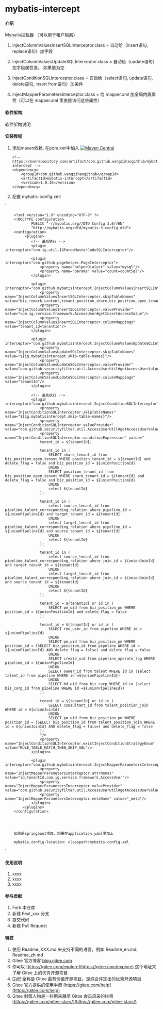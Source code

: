 # mybatis-intercept

#### 介绍
Mybatis拦截器 （可以用于租户隔离）

1. InjectColumnValuesInsertSQLInterceptor.class = 自动给（insert语句, replace语句）加字段

2. InjectColumnValuesUpdateSQLInterceptor.class = 自动给（update语句）加字段属性值， 如果值为空

3. InjectConditionSQLInterceptor.class = 自动给（select语句, update语句, delete语句, insert from语句）加条件

4. InjectMapperParametersInterceptor.class = 给 mapper.xml 加全局内置属性（可以在 mapper.xml 里直接访问这些属性）


#### 软件架构
软件架构说明


#### 安装教程

1.  添加maven依赖, 在pom.xml中加入 [![Maven Central](https://maven-badges.herokuapp.com/maven-central/com.github.wangzihaogithub/mybatis-intercept/badge.svg)](https://search.maven.org/search?q=g:com.github.wangzihaogithub%20AND%20a:mybatis-intercept)


        <!-- https://mvnrepository.com/artifact/com.github.wangzihaogithub/mybatis-intercept -->
        <dependency>
            <groupId>com.github.wangzihaogithub</groupId>
            <artifactId>mybatis-intercept</artifactId>
            <version>1.0.16</version>
        </dependency>
        
2.  配置 mybatis-config.xml

`


        <?xml version="1.0" encoding="UTF-8" ?>
        <!DOCTYPE configuration
                PUBLIC "-//mybatis.org//DTD Config 3.0//EN"
                "http://mybatis.org/dtd/mybatis-3-config.dtd">
        <configuration>
             <plugins>
                <!-- 最后执行 -->
                <plugin interceptor="com.ig.util.IGForceMasterJadeSQLInterceptor"/>
        
                <plugin interceptor="com.github.pagehelper.PageInterceptor">
                    <property name="helperDialect" value="mysql"/>
                    <property name="params" value="count=countSql"/>
                </plugin>
        
                <plugin interceptor="com.github.mybatisintercept.InjectColumnValuesInsertSQLInterceptor">
                    <property name="InjectColumnValuesInsertSQLInterceptor.skipTableNames" value="biz_remark_content,tenant_position_share,biz_position_open_tenant"/>
                    <property name="InjectColumnValuesInsertSQLInterceptor.valueProvider" value="com.ig.service.framework.AccessUser#getInsertAccessValue"/>
                    <property name="InjectColumnValuesInsertSQLInterceptor.columnMappings" value="tenant_id=tenantId"/>
                </plugin>
        
                <plugin interceptor="com.github.mybatisintercept.InjectColumnValuesUpdateSQLInterceptor">
                    <property name="InjectColumnValuesUpdateSQLInterceptor.skipTableNames" value="${ig.mybatisintercept.skip-table-names}"/>
                    <property name="InjectColumnValuesUpdateSQLInterceptor.valueProvider" value="com.github.securityfilter.util.AccessUserUtil#getAccessUserValue"/>
                    <property name="InjectColumnValuesUpdateSQLInterceptor.columnMappings" value="tenantId"/>
                </plugin>
        
                <!-- 最先执行 -->
                <plugin interceptor="com.github.mybatisintercept.InjectConditionSQLInterceptor">
                    <property name="InjectConditionSQLInterceptor.skipTableNames" value="${ig.mybatisintercept.skip-table-names}"/>
                    <property name="InjectConditionSQLInterceptor.valueProvider" value="com.github.securityfilter.util.AccessUserUtil#getAccessUserValue"/>
                    <property name="InjectConditionSQLInterceptor.conditionExpression" value="
                    tenant_id = ${tenantId};
        
                    tenant_id in (
                        SELECT share_tenant_id from biz_position_open_tenant WHERE position_tenant_id = ${tenantId} and delete_flag = false and biz_position_id = ${unionPositionId}
                        UNION
                        SELECT position_tenant_id from biz_position_open_tenant WHERE share_tenant_id = ${tenantId} and delete_flag = false and biz_position_id = ${unionPositionId}
                        UNION
                        select ${tenantId}
                    );
        
                    tenant_id in (
                        select source_tenant_id from pipeline_talent_corresponding_relation where pipeline_id = ${unionPipelineId} and target_tenant_id = ${tenantId}
                        UNION
                        select target_tenant_id from pipeline_talent_corresponding_relation where pipeline_id = ${unionPipelineId} and source_tenant_id = ${tenantId}
                        UNION
                        select ${tenantId}
                    );
        
                    tenant_id in (
                        select source_tenant_id from pipeline_talent_corresponding_relation where join_id = ${unionJoinId} and target_tenant_id = ${tenantId}
                        UNION
                        select target_tenant_id from pipeline_talent_corresponding_relation where join_id = ${unionJoinId} and source_tenant_id = ${tenantId}
                        UNION
                        select ${tenantId}
                    );
        
                    tenant_id = ${tenantId} or id in (
                        SELECT pm_uid from biz_position_pm WHERE position_id = ${unionPositionId} and delete_flag = false
                    );
        
                    tenant_id = ${tenantId} or id in (
                        SELECT rec_user_id from pipeline WHERE id = ${unionPipelineId}
                        UNION
                        SELECT pm_uid from biz_position_pm WHERE position_id = (SELECT biz_position_id from pipeline WHERE id = ${unionPipelineId} AND delete_flag = false) and delete_flag = false
                        UNION
                        SELECT create_uid from pipeline_operate_log WHERE pipeline_id = ${unionPipelineId}
                        UNION
                        SELECT owner_id from talent WHERE id in (select talent_id from pipeline WHERE id =${unionPipelineId})
                        UNION
                        SELECT bd_uid from biz_corp WHERE id in (select biz_corp_id from pipeline WHERE id =${unionPipelineId})
                    );
        
                    tenant_id = ${tenantId} or id in (
                        SELECT consultant_id from talent_position_join WHERE id = ${unionJoinId}
                        UNION
                        SELECT pm_uid from biz_position_pm WHERE position_id = (SELECT biz_position_id from talent_position_join WHERE id = ${unionJoinId} AND delete_flag = false) and delete_flag = false
                    );
                    "/>
                    <property name="InjectConditionSQLInterceptor.existInjectConditionStrategyEnum" value="RULE_TABLE_MATCH_THEN_SKIP_SQL"/>
                </plugin>

                <plugin interceptor="com.github.mybatisintercept.InjectMapperParametersInterceptor">
                    <property name="InjectMapperParametersInterceptor.attrNames" value="id,tenantId,com.ig.service.framework.AccessUser"/>
                    <property name="InjectMapperParametersInterceptor.valueProvider" value="com.github.securityfilter.util.AccessUserUtil#getAccessUserValue"/>
                    <property name="InjectMapperParametersInterceptor.metaName" value="_meta"/>
                </plugin>
            </plugins>
        </configuration>
        
        


        如果是springboot项目，需要在application.yaml里加上
            
        mybatis.config-location: classpath:mybatis-config.xml


`

    

#### 使用说明

1.  xxxx
2.  xxxx
3.  xxxx

#### 参与贡献

1.  Fork 本仓库
2.  新建 Feat_xxx 分支
3.  提交代码
4.  新建 Pull Request


#### 特技

1.  使用 Readme\_XXX.md 来支持不同的语言，例如 Readme\_en.md, Readme\_zh.md
2.  Gitee 官方博客 [blog.gitee.com](https://blog.gitee.com)
3.  你可以 [https://gitee.com/explore](https://gitee.com/explore) 这个地址来了解 Gitee 上的优秀开源项目
4.  [GVP](https://gitee.com/gvp) 全称是 Gitee 最有价值开源项目，是综合评定出的优秀开源项目
5.  Gitee 官方提供的使用手册 [https://gitee.com/help](https://gitee.com/help)
6.  Gitee 封面人物是一档用来展示 Gitee 会员风采的栏目 [https://gitee.com/gitee-stars/](https://gitee.com/gitee-stars/)

